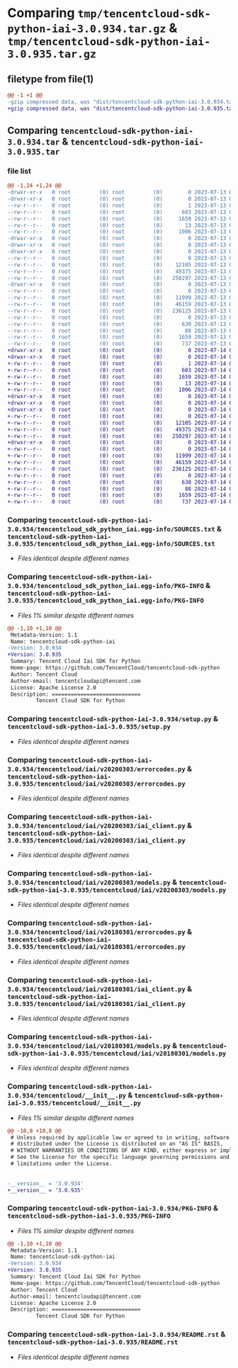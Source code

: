 # Comparing `tmp/tencentcloud-sdk-python-iai-3.0.934.tar.gz` & `tmp/tencentcloud-sdk-python-iai-3.0.935.tar.gz`

## filetype from file(1)

```diff
@@ -1 +1 @@
-gzip compressed data, was "dist/tencentcloud-sdk-python-iai-3.0.934.tar", last modified: Thu Jul 13 00:23:37 2023, max compression
+gzip compressed data, was "dist/tencentcloud-sdk-python-iai-3.0.935.tar", last modified: Fri Jul 14 00:31:50 2023, max compression
```

## Comparing `tencentcloud-sdk-python-iai-3.0.934.tar` & `tencentcloud-sdk-python-iai-3.0.935.tar`

### file list

```diff
@@ -1,24 +1,24 @@
-drwxr-xr-x   0 root         (0) root         (0)        0 2023-07-13 00:23:37.000000 tencentcloud-sdk-python-iai-3.0.934/
-drwxr-xr-x   0 root         (0) root         (0)        0 2023-07-13 00:23:37.000000 tencentcloud-sdk-python-iai-3.0.934/tencentcloud_sdk_python_iai.egg-info/
--rw-r--r--   0 root         (0) root         (0)        1 2023-07-13 00:23:37.000000 tencentcloud-sdk-python-iai-3.0.934/tencentcloud_sdk_python_iai.egg-info/dependency_links.txt
--rw-r--r--   0 root         (0) root         (0)      603 2023-07-13 00:23:37.000000 tencentcloud-sdk-python-iai-3.0.934/tencentcloud_sdk_python_iai.egg-info/SOURCES.txt
--rw-r--r--   0 root         (0) root         (0)     1659 2023-07-13 00:23:37.000000 tencentcloud-sdk-python-iai-3.0.934/tencentcloud_sdk_python_iai.egg-info/PKG-INFO
--rw-r--r--   0 root         (0) root         (0)       13 2023-07-13 00:23:37.000000 tencentcloud-sdk-python-iai-3.0.934/tencentcloud_sdk_python_iai.egg-info/top_level.txt
--rw-r--r--   0 root         (0) root         (0)     1006 2023-07-13 00:23:37.000000 tencentcloud-sdk-python-iai-3.0.934/setup.py
-drwxr-xr-x   0 root         (0) root         (0)        0 2023-07-13 00:23:37.000000 tencentcloud-sdk-python-iai-3.0.934/tencentcloud/
-drwxr-xr-x   0 root         (0) root         (0)        0 2023-07-13 00:23:37.000000 tencentcloud-sdk-python-iai-3.0.934/tencentcloud/iai/
-drwxr-xr-x   0 root         (0) root         (0)        0 2023-07-13 00:23:37.000000 tencentcloud-sdk-python-iai-3.0.934/tencentcloud/iai/v20200303/
--rw-r--r--   0 root         (0) root         (0)        0 2023-07-13 00:23:37.000000 tencentcloud-sdk-python-iai-3.0.934/tencentcloud/iai/v20200303/__init__.py
--rw-r--r--   0 root         (0) root         (0)    12105 2023-07-13 00:23:37.000000 tencentcloud-sdk-python-iai-3.0.934/tencentcloud/iai/v20200303/errorcodes.py
--rw-r--r--   0 root         (0) root         (0)    49375 2023-07-13 00:23:37.000000 tencentcloud-sdk-python-iai-3.0.934/tencentcloud/iai/v20200303/iai_client.py
--rw-r--r--   0 root         (0) root         (0)   250297 2023-07-13 00:23:37.000000 tencentcloud-sdk-python-iai-3.0.934/tencentcloud/iai/v20200303/models.py
-drwxr-xr-x   0 root         (0) root         (0)        0 2023-07-13 00:23:37.000000 tencentcloud-sdk-python-iai-3.0.934/tencentcloud/iai/v20180301/
--rw-r--r--   0 root         (0) root         (0)        0 2023-07-13 00:23:37.000000 tencentcloud-sdk-python-iai-3.0.934/tencentcloud/iai/v20180301/__init__.py
--rw-r--r--   0 root         (0) root         (0)    11999 2023-07-13 00:23:37.000000 tencentcloud-sdk-python-iai-3.0.934/tencentcloud/iai/v20180301/errorcodes.py
--rw-r--r--   0 root         (0) root         (0)    46159 2023-07-13 00:23:37.000000 tencentcloud-sdk-python-iai-3.0.934/tencentcloud/iai/v20180301/iai_client.py
--rw-r--r--   0 root         (0) root         (0)   236125 2023-07-13 00:23:37.000000 tencentcloud-sdk-python-iai-3.0.934/tencentcloud/iai/v20180301/models.py
--rw-r--r--   0 root         (0) root         (0)        0 2023-07-13 00:23:37.000000 tencentcloud-sdk-python-iai-3.0.934/tencentcloud/iai/__init__.py
--rw-r--r--   0 root         (0) root         (0)      630 2023-07-13 00:23:37.000000 tencentcloud-sdk-python-iai-3.0.934/tencentcloud/__init__.py
--rw-r--r--   0 root         (0) root         (0)       88 2023-07-13 00:23:37.000000 tencentcloud-sdk-python-iai-3.0.934/setup.cfg
--rw-r--r--   0 root         (0) root         (0)     1659 2023-07-13 00:23:37.000000 tencentcloud-sdk-python-iai-3.0.934/PKG-INFO
--rw-r--r--   0 root         (0) root         (0)      737 2023-07-13 00:23:37.000000 tencentcloud-sdk-python-iai-3.0.934/README.rst
+drwxr-xr-x   0 root         (0) root         (0)        0 2023-07-14 00:31:50.000000 tencentcloud-sdk-python-iai-3.0.935/
+drwxr-xr-x   0 root         (0) root         (0)        0 2023-07-14 00:31:50.000000 tencentcloud-sdk-python-iai-3.0.935/tencentcloud_sdk_python_iai.egg-info/
+-rw-r--r--   0 root         (0) root         (0)        1 2023-07-14 00:31:50.000000 tencentcloud-sdk-python-iai-3.0.935/tencentcloud_sdk_python_iai.egg-info/dependency_links.txt
+-rw-r--r--   0 root         (0) root         (0)      603 2023-07-14 00:31:50.000000 tencentcloud-sdk-python-iai-3.0.935/tencentcloud_sdk_python_iai.egg-info/SOURCES.txt
+-rw-r--r--   0 root         (0) root         (0)     1659 2023-07-14 00:31:50.000000 tencentcloud-sdk-python-iai-3.0.935/tencentcloud_sdk_python_iai.egg-info/PKG-INFO
+-rw-r--r--   0 root         (0) root         (0)       13 2023-07-14 00:31:50.000000 tencentcloud-sdk-python-iai-3.0.935/tencentcloud_sdk_python_iai.egg-info/top_level.txt
+-rw-r--r--   0 root         (0) root         (0)     1006 2023-07-14 00:31:50.000000 tencentcloud-sdk-python-iai-3.0.935/setup.py
+drwxr-xr-x   0 root         (0) root         (0)        0 2023-07-14 00:31:50.000000 tencentcloud-sdk-python-iai-3.0.935/tencentcloud/
+drwxr-xr-x   0 root         (0) root         (0)        0 2023-07-14 00:31:50.000000 tencentcloud-sdk-python-iai-3.0.935/tencentcloud/iai/
+drwxr-xr-x   0 root         (0) root         (0)        0 2023-07-14 00:31:50.000000 tencentcloud-sdk-python-iai-3.0.935/tencentcloud/iai/v20200303/
+-rw-r--r--   0 root         (0) root         (0)        0 2023-07-14 00:31:50.000000 tencentcloud-sdk-python-iai-3.0.935/tencentcloud/iai/v20200303/__init__.py
+-rw-r--r--   0 root         (0) root         (0)    12105 2023-07-14 00:31:50.000000 tencentcloud-sdk-python-iai-3.0.935/tencentcloud/iai/v20200303/errorcodes.py
+-rw-r--r--   0 root         (0) root         (0)    49375 2023-07-14 00:31:50.000000 tencentcloud-sdk-python-iai-3.0.935/tencentcloud/iai/v20200303/iai_client.py
+-rw-r--r--   0 root         (0) root         (0)   250297 2023-07-14 00:31:50.000000 tencentcloud-sdk-python-iai-3.0.935/tencentcloud/iai/v20200303/models.py
+drwxr-xr-x   0 root         (0) root         (0)        0 2023-07-14 00:31:50.000000 tencentcloud-sdk-python-iai-3.0.935/tencentcloud/iai/v20180301/
+-rw-r--r--   0 root         (0) root         (0)        0 2023-07-14 00:31:50.000000 tencentcloud-sdk-python-iai-3.0.935/tencentcloud/iai/v20180301/__init__.py
+-rw-r--r--   0 root         (0) root         (0)    11999 2023-07-14 00:31:50.000000 tencentcloud-sdk-python-iai-3.0.935/tencentcloud/iai/v20180301/errorcodes.py
+-rw-r--r--   0 root         (0) root         (0)    46159 2023-07-14 00:31:50.000000 tencentcloud-sdk-python-iai-3.0.935/tencentcloud/iai/v20180301/iai_client.py
+-rw-r--r--   0 root         (0) root         (0)   236125 2023-07-14 00:31:50.000000 tencentcloud-sdk-python-iai-3.0.935/tencentcloud/iai/v20180301/models.py
+-rw-r--r--   0 root         (0) root         (0)        0 2023-07-14 00:31:50.000000 tencentcloud-sdk-python-iai-3.0.935/tencentcloud/iai/__init__.py
+-rw-r--r--   0 root         (0) root         (0)      630 2023-07-14 00:31:50.000000 tencentcloud-sdk-python-iai-3.0.935/tencentcloud/__init__.py
+-rw-r--r--   0 root         (0) root         (0)       88 2023-07-14 00:31:50.000000 tencentcloud-sdk-python-iai-3.0.935/setup.cfg
+-rw-r--r--   0 root         (0) root         (0)     1659 2023-07-14 00:31:50.000000 tencentcloud-sdk-python-iai-3.0.935/PKG-INFO
+-rw-r--r--   0 root         (0) root         (0)      737 2023-07-14 00:31:50.000000 tencentcloud-sdk-python-iai-3.0.935/README.rst
```

### Comparing `tencentcloud-sdk-python-iai-3.0.934/tencentcloud_sdk_python_iai.egg-info/SOURCES.txt` & `tencentcloud-sdk-python-iai-3.0.935/tencentcloud_sdk_python_iai.egg-info/SOURCES.txt`

 * *Files identical despite different names*

### Comparing `tencentcloud-sdk-python-iai-3.0.934/tencentcloud_sdk_python_iai.egg-info/PKG-INFO` & `tencentcloud-sdk-python-iai-3.0.935/tencentcloud_sdk_python_iai.egg-info/PKG-INFO`

 * *Files 1% similar despite different names*

```diff
@@ -1,10 +1,10 @@
 Metadata-Version: 1.1
 Name: tencentcloud-sdk-python-iai
-Version: 3.0.934
+Version: 3.0.935
 Summary: Tencent Cloud Iai SDK for Python
 Home-page: https://github.com/TencentCloud/tencentcloud-sdk-python
 Author: Tencent Cloud
 Author-email: tencentcloudapi@tencent.com
 License: Apache License 2.0
 Description: ============================
         Tencent Cloud SDK for Python
```

### Comparing `tencentcloud-sdk-python-iai-3.0.934/setup.py` & `tencentcloud-sdk-python-iai-3.0.935/setup.py`

 * *Files identical despite different names*

### Comparing `tencentcloud-sdk-python-iai-3.0.934/tencentcloud/iai/v20200303/errorcodes.py` & `tencentcloud-sdk-python-iai-3.0.935/tencentcloud/iai/v20200303/errorcodes.py`

 * *Files identical despite different names*

### Comparing `tencentcloud-sdk-python-iai-3.0.934/tencentcloud/iai/v20200303/iai_client.py` & `tencentcloud-sdk-python-iai-3.0.935/tencentcloud/iai/v20200303/iai_client.py`

 * *Files identical despite different names*

### Comparing `tencentcloud-sdk-python-iai-3.0.934/tencentcloud/iai/v20200303/models.py` & `tencentcloud-sdk-python-iai-3.0.935/tencentcloud/iai/v20200303/models.py`

 * *Files identical despite different names*

### Comparing `tencentcloud-sdk-python-iai-3.0.934/tencentcloud/iai/v20180301/errorcodes.py` & `tencentcloud-sdk-python-iai-3.0.935/tencentcloud/iai/v20180301/errorcodes.py`

 * *Files identical despite different names*

### Comparing `tencentcloud-sdk-python-iai-3.0.934/tencentcloud/iai/v20180301/iai_client.py` & `tencentcloud-sdk-python-iai-3.0.935/tencentcloud/iai/v20180301/iai_client.py`

 * *Files identical despite different names*

### Comparing `tencentcloud-sdk-python-iai-3.0.934/tencentcloud/iai/v20180301/models.py` & `tencentcloud-sdk-python-iai-3.0.935/tencentcloud/iai/v20180301/models.py`

 * *Files identical despite different names*

### Comparing `tencentcloud-sdk-python-iai-3.0.934/tencentcloud/__init__.py` & `tencentcloud-sdk-python-iai-3.0.935/tencentcloud/__init__.py`

 * *Files 1% similar despite different names*

```diff
@@ -10,8 +10,8 @@
 # Unless required by applicable law or agreed to in writing, software
 # distributed under the License is distributed on an "AS IS" BASIS,
 # WITHOUT WARRANTIES OR CONDITIONS OF ANY KIND, either express or implied.
 # See the License for the specific language governing permissions and
 # limitations under the License.
 
 
-__version__ = '3.0.934'
+__version__ = '3.0.935'
```

### Comparing `tencentcloud-sdk-python-iai-3.0.934/PKG-INFO` & `tencentcloud-sdk-python-iai-3.0.935/PKG-INFO`

 * *Files 1% similar despite different names*

```diff
@@ -1,10 +1,10 @@
 Metadata-Version: 1.1
 Name: tencentcloud-sdk-python-iai
-Version: 3.0.934
+Version: 3.0.935
 Summary: Tencent Cloud Iai SDK for Python
 Home-page: https://github.com/TencentCloud/tencentcloud-sdk-python
 Author: Tencent Cloud
 Author-email: tencentcloudapi@tencent.com
 License: Apache License 2.0
 Description: ============================
         Tencent Cloud SDK for Python
```

### Comparing `tencentcloud-sdk-python-iai-3.0.934/README.rst` & `tencentcloud-sdk-python-iai-3.0.935/README.rst`

 * *Files identical despite different names*

